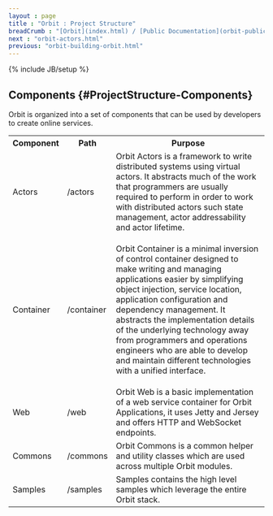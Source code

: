 ```yaml
---
layout : page
title : "Orbit : Project Structure"
breadCrumb : "[Orbit](index.html) / [Public Documentation](orbit-public-documentation.html)"
next : "orbit-actors.html"
previous: "orbit-building-orbit.html"
---
```

{% include JB/setup %}

Components {#ProjectStructure-Components}
----------


Orbit is organized into a set of components that can be used by developers to create online services.


<table>
<tr><th> Component </th><th> Path </th><th> Purpose </th></tr>
<tr><td> Actors </td><td> /actors </td><td> Orbit Actors is a framework to write distributed systems using virtual actors. It abstracts much of the work that programmers are usually required to perform in order to work with distributed actors such state management, actor addressability and actor lifetime.  </td></tr>
<tr><td> Container </td><td> /container </td><td>

Orbit Container is a minimal inversion of control container designed to make writing and managing applications easier by simplifying object injection, service location, application configuration and dependency management. It abstracts the implementation details of the underlying technology away from programmers and operations engineers who are able to develop and maintain different technologies with a unified interface. 

 </td></tr>
<tr><td> Web </td><td> /web </td><td> Orbit Web is a basic implementation of a web service container for Orbit Applications, it uses Jetty and Jersey and offers HTTP and WebSocket endpoints. </td></tr>
<tr><td> Commons </td><td> /commons </td><td> Orbit Commons is a common helper and utility classes which are used across multiple Orbit modules. </td></tr>
<tr><td> Samples </td><td> /samples </td><td> Samples contains the high level samples which leverage the entire Orbit stack. </td></tr>
</table>

